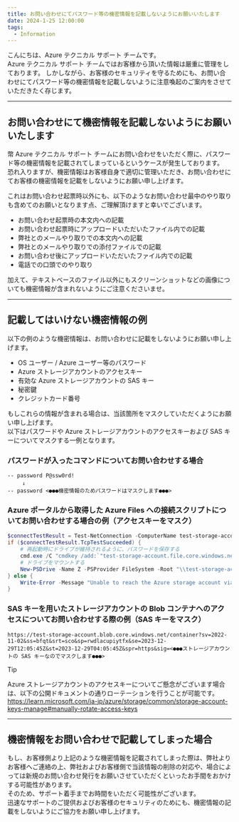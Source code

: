 ```yaml
---
title: お問い合わせにてパスワード等の機密情報を記載しないようにお願いいたします
date: 2024-1-25 12:00:00
tags:
  - Information
---
```


こんにちは、Azure テクニカル サポート チームです。  
Azure テクニカル サポート チームではお客様から頂いた情報は厳重に管理をしております。
しかしながら、お客様のセキュリティを守るためにも、お問い合わせにてパスワード等の機密情報を記載しないように注意喚起のご案内をさせていただきたく存じます。

---
## お問い合わせにて機密情報を記載しないようにお願いいたします

幣 Azure テクニカル サポート チームにお問い合わせをいただく際に、パスワード等の機密情報を記載されてしまっているというケースが発生しております。  
恐れ入りますが、機密情報はお客様自身で適切に管理いただき、お問い合わせにてお客様の機密情報を記載をしないようにお願い申し上げます。  

これはお問い合わせ起票時以外にも、以下のようなお問い合わせ最中のやり取りも含めてのお願いとなります点、ご理解頂けますと幸いでございます。  

- お問い合わせ起票時の本文内への記載
- お問い合わせ起票時にアップロードいただいたファイル内での記載
- 弊社とのメールやり取りでの本文内への記載
- 弊社とのメールやり取りでの添付ファイルでの記載
- お問い合わせ後にアップロードいただいたファイル内での記載
- 電話での口頭でのやり取り

加えて、テキストベースのファイル以外にもスクリーンショットなどの画像についても機密情報が含まれないようにご注意くださいませ。

---
## 記載してはいけない機密情報の例

以下の例のような機密情報は、お問い合わせに記載をしないようにお願い申し上げます。  

- OS ユーザー / Azure ユーザー等のパスワード
- Azure ストレージアカウントのアクセスキー
- 有効な Azure ストレージアカウントの SAS キー
- 秘密鍵
- クレジットカード番号

もしこれらの情報が含まれる場合は、当該箇所をマスクしていただくようにお願い申し上げます。  
以下はパスワードや Azure ストレージアカウントのアクセスキーおよび SAS キーについてマスクする一例となります。

### パスワードが入ったコマンドについてお問い合わせする場合

```azurecli
-- password P@ssw0rd!
　   ↓
-- password <●●●機密情報のためパスワードはマスクします●●●>
```

### Azure ポータルから取得した Azure Files への接続スクリプトについてお問い合わせする場合の例（アクセスキーをマスク）

```powershell
$connectTestResult = Test-NetConnection -ComputerName test-storage-account.file.core.windows.net -Port 445
if ($connectTestResult.TcpTestSucceeded) {
    # 再起動時にドライブが維持されるように、パスワードを保存する
    cmd.exe /C "cmdkey /add:`"test-storage-account.file.core.windows.net`" /user:`"localhost\test-storage-account`" /pass:`"<●●●ストレージアカウントのアクセスキーなのでマスクします●●●>`""
    # ドライブをマウントする
    New-PSDrive -Name Z -PSProvider FileSystem -Root "\\test-storage-account.file.core.windows.net\test" -Persist
} else {
    Write-Error -Message "Unable to reach the Azure storage account via port 445. Check to make sure your organization or ISP is not blocking port 445, or use Azure P2S VPN, Azure S2S VPN, or Express Route to tunnel SMB traffic over a different port."
}
```

### SAS キーを用いたストレージアカウントの Blob コンテナへのアクセスについてお問い合わせする際の例（SAS キーをマスク）

`
https://test-storage-account.blob.core.windows.net/container?sv=2022-11-02&ss=bfqt&srt=sco&sp=rwdlacupiytfx&se=2023-12-29T12:05:45Z&st=2023-12-29T04:05:45Z&spr=https&sig=<●●●ストレージアカウントの SAS キーなのでマスクします●●●>
`

> [!TIP]
> Azure ストレージアカウントのアクセスキーについてご懸念がございます場合は、以下の公開ドキュメントの通りローテーションを行うことが可能です。
> https://learn.microsoft.com/ja-jp/azure/storage/common/storage-account-keys-manage#manually-rotate-access-keys

---
## 機密情報をお問い合わせで記載してしまった場合

もし、お客様側より上記のような機密情報を記載されてしまった際は、弊社よりお客様へご連絡の上、弊社およびお客様側で当該情報の削除の対応や、場合によっては新規のお問い合わせ発行をお願いさせていただくといったお手間をおかけする可能性があります。  
そのため、サポート着手までお時間をいただく可能性がございます。  
迅速なサポートのご提供およびお客様のセキュリティのためにも、機密情報の記載をしないようにご協力をお願い申し上げます。